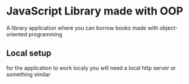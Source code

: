 # JavaScript Library made with OOP
A library application where you can borrow books made with object-oriented programming

## Local setup
for the application to work localy you will need a local http server or something similar
